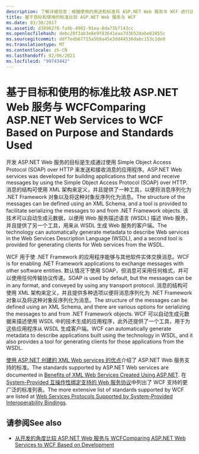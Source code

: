 ```yaml
---
description: 了解详细信息：根据使用的用途和标准将 ASP.NET Web 服务与 WCF 进行比较
title: 基于目标和使用的标准比较 ASP.NET Web 服务与 WCF
ms.date: 03/30/2017
ms.assetid: d3890278-fa9b-4902-91ea-8da73b7143cc
ms.openlocfilehash: debc20f3ab3e8e9f83641eaa7d3b52dabe82055c
ms.sourcegitcommit: ddf7edb67715a5b9a45e3dd44536dabc153c1de0
ms.translationtype: MT
ms.contentlocale: zh-CN
ms.lasthandoff: 02/06/2021
ms.locfileid: "99743442"
---
```

# <a name="comparing-aspnet-web-services-to-wcf-based-on-purpose-and-standards-used"></a><span data-ttu-id="25112-103">基于目标和使用的标准比较 ASP.NET Web 服务与 WCF</span><span class="sxs-lookup"><span data-stu-id="25112-103">Comparing ASP.NET Web Services to WCF Based on Purpose and Standards Used</span></span>

<span data-ttu-id="25112-104">开发 ASP.NET Web 服务的目标是生成通过使用 Simple Object Access Protocol (SOAP) over HTTP 来发送和接收消息的应用程序。</span><span class="sxs-lookup"><span data-stu-id="25112-104">ASP.NET Web services was developed for building applications that send and receive messages by using the Simple Object Access Protocol (SOAP) over HTTP.</span></span> <span data-ttu-id="25112-105">消息的结构可使用 XML 架构来定义，并且提供了一种工具，以便将消息序列化为 .NET Framework 对象以及将这种对象反序列化为消息。</span><span class="sxs-lookup"><span data-stu-id="25112-105">The structure of the messages can be defined using an XML Schema, and a tool is provided to facilitate serializing the messages to and from .NET Framework objects.</span></span> <span data-ttu-id="25112-106">该技术可以自动生成元数据，以便用 Web 服务描述语言 (WSDL) 描述 Web 服务，并且提供了另一个工具，用来从 WSDL 生成 Web 服务的客户端。</span><span class="sxs-lookup"><span data-stu-id="25112-106">The technology can automatically generate metadata to describe Web services in the Web Services Description Language (WSDL), and a second tool is provided for generating clients for Web services from the WSDL.</span></span>  
  
 <span data-ttu-id="25112-107">WCF 用于使 .NET Framework 的应用程序能够与其他软件实体交换消息。</span><span class="sxs-lookup"><span data-stu-id="25112-107">WCF is for enabling .NET Framework applications to exchange messages with other software entities.</span></span> <span data-ttu-id="25112-108">默认情况下使用 SOAP，但消息可采用任何格式，并可以使用任何传输协议传递。</span><span class="sxs-lookup"><span data-stu-id="25112-108">SOAP is used by default, but the messages can be in any format, and conveyed by using any transport protocol.</span></span> <span data-ttu-id="25112-109">消息的结构可使用 XML 架构来定义，并且提供多种选项以便将消息序列化为 .NET Framework 对象以及将这种对象反序列化为消息。</span><span class="sxs-lookup"><span data-stu-id="25112-109">The structure of the messages can be defined using an XML Schema, and there are various options for serializing the messages to and from .NET Framework objects.</span></span> <span data-ttu-id="25112-110">WCF 可以自动生成元数据来描述使用 WSDL 中的技术生成的应用程序，此外还提供了一个工具，用于为这些应用程序从 WSDL 生成客户端。</span><span class="sxs-lookup"><span data-stu-id="25112-110">WCF can automatically generate metadata to describe applications built using the technology in WSDL, and it also provides a tool for generating clients for those applications from the WSDL.</span></span>  
  
 <span data-ttu-id="25112-111">[使用 ASP.NET 创建的 XML Web services 的优点](/previous-versions/dotnet/netframework-4.0/0859ebft(v=vs.100))介绍了 ASP.NET Web 服务支持的标准。</span><span class="sxs-lookup"><span data-stu-id="25112-111">The standards supported by ASP.NET Web services are documented in [Benefits of XML Web Services Created Using ASP.NET](/previous-versions/dotnet/netframework-4.0/0859ebft(v=vs.100)).</span></span> <span data-ttu-id="25112-112">在 [System-Provided 互操作性绑定支持的 Web 服务协议](web-services-protocols-supported-by-system-provided-interoperability-bindings.md)中列出了 WCF 支持的更广泛的标准列表。</span><span class="sxs-lookup"><span data-stu-id="25112-112">The more extensive list of standards supported by WCF are listed at [Web Services Protocols Supported by System-Provided Interoperability Bindings](web-services-protocols-supported-by-system-provided-interoperability-bindings.md).</span></span>  
  
## <a name="see-also"></a><span data-ttu-id="25112-113">请参阅</span><span class="sxs-lookup"><span data-stu-id="25112-113">See also</span></span>

- [<span data-ttu-id="25112-114">从开发的角度比较 ASP.NET Web 服务与 WCF</span><span class="sxs-lookup"><span data-stu-id="25112-114">Comparing ASP.NET Web Services to WCF Based on Development</span></span>](comparing-aspnet-web-services-to-wcf-based-on-development.md)
